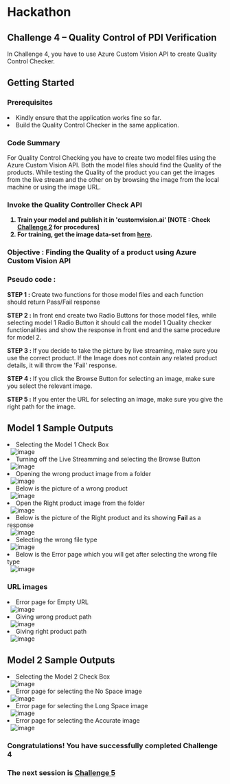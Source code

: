<h1>Hackathon</h1>
<h2>Challenge 4 – Quality Control of PDI Verification</h2>
<p>In Challenge 4, you have to use Azure Custom Vision API to create Quality Control Checker.</p>
<h2>Getting Started</h2>
<h3>Prerequisites</h3>
<li>Kindly ensure that the application works fine so far.</li>
<li>Build the Quality Control Checker in the same application.</li>
<h3>Code Summary</h3>
<p>For Quality Control Checking you have to create two model files using the Azure Custom Vision API. Both the model files should find the Quality of the products. While testing the Quality of the product you can get the images from the live stream and the other on by browsing the image from the local machine or using the image URL.</p>
<h3>Invoke the Quality Controller Check API</h3>
<ol>
  <strong>
      <li>Train your model and publish it in 'customvision.ai' [NOTE : Check <a href="https://github.com/jumpstartninjatech/AI-TechSeries/blob/master/Challenge2.md">Challenge 2</a> for procedures]</li>
      <li>For training, get the image data-set from <a href="https://github.com/jumpstartninjatech/AI-TechSeries/tree/master/HOL/AI_Series_Starter_Kit/images/QualityCheck">here</a>.</li>
  </strong>
</ol>
<h3>Objective : Finding the Quality of a product using Azure Custom Vision API</h3>
<h3>Pseudo code : </h3>
<p><b>STEP 1 : </b>Create two functions for those model files and each function should return Pass/Fail response</p>
<p><b>STEP 2 : </b>In front end create two Radio Buttons for those model files, while selecting model 1 Radio Button it should call the model 1 Quality checker functionalities and show the response in front end and the same procedure for model 2.</p>
<p><b>STEP 3 : </b>If you decide to take the picture by live streaming, make sure you use the correct product. If the Image does not contain any related product details, it will throw the 'Fail' response.</p>
<p><b>STEP 4 : </b>If you click the Browse Button for selecting an image, make sure you select the relevant image.</p>
<p><b>STEP 5 : </b>If you enter the URL for selecting an image, make sure you give the right path for the image.</p>
<h2>Model 1 Sample Outputs</h2>
<li>Selecting the Model 1 Check Box</li>&nbsp;
<img src="http://139.59.61.161/Hackathon/MSWorkshop2019/Quality_Check/Model1_output/output_1.PNG" alt="image" style="max-width:100%;">&nbsp;
<li>Turning off the Live Streamming and selecting the Browse Button</li>&nbsp;
<img src="http://139.59.61.161/Hackathon/MSWorkshop2019/Quality_Check/Model1_output/output_2.PNG" alt="image" style="max-width:100%;">&nbsp;
<li>Opening the wrong product image from a folder</li>&nbsp;
<img src="http://139.59.61.161/Hackathon/MSWorkshop2019/Quality_Check/Model1_output/output_3.PNG" alt="image" style="max-width:100%;">&nbsp;
<li>Below is the picture of a wrong product</li>&nbsp;
<img src="http://139.59.61.161/Hackathon/MSWorkshop2019/Quality_Check/Model1_output/output_4.PNG" alt="image" style="max-width:100%;">&nbsp;
<li>Open the Right product image from the folder</li>&nbsp;
<img src="http://139.59.61.161/Hackathon/MSWorkshop2019/Quality_Check/Model1_output/output_5.PNG" alt="image" style="max-width:100%;">&nbsp;
<li>Below is the picture of the Right product and its showing <b>Fail</b> as a response</li>&nbsp;
<img src="http://139.59.61.161/Hackathon/MSWorkshop2019/Quality_Check/Model1_output/output_6.PNG" alt="image" style="max-width:100%;">&nbsp;
<li>Selecting the wrong file type</li>&nbsp;
<img src="http://139.59.61.161/Hackathon/MSWorkshop2019/Quality_Check/Model1_output/output_7.PNG" alt="image" style="max-width:100%;">&nbsp;
<li>Below is the Error page which you will get after selecting the wrong file type</li>&nbsp;
<img src="http://139.59.61.161/Hackathon/MSWorkshop2019/Quality_Check/Model1_output/output_8.PNG" alt="image" style="max-width:100%;">&nbsp;
<h3>URL images</h3>
<li>Error page for Empty URL</li>&nbsp;
<img src="http://139.59.61.161/Hackathon/MSWorkshop2019/Quality_Check/Model1_output/output_9.PNG" alt="image" style="max-width:100%;">&nbsp;
<li>Giving wrong product path</li>&nbsp;
<img src="http://139.59.61.161/Hackathon/MSWorkshop2019/Quality_Check/Model1_output/output_10.PNG" alt="image" style="max-width:100%;">&nbsp;
<li>Giving right product path</li>&nbsp;
<img src="http://139.59.61.161/Hackathon/MSWorkshop2019/Quality_Check/Model1_output/output_11.PNG" alt="image" style="max-width:100%;">&nbsp;
<h2>Model 2 Sample Outputs</h2>
<li>Selecting the Model 2 Check Box</li>&nbsp;
<img src="http://139.59.61.161/Hackathon/MSWorkshop2019/Quality_Check/Model2_output/output1.PNG" alt="image" style="max-width:100%;">&nbsp;
<li>Error page for selecting the No Space image</li>&nbsp;
<img src="http://139.59.61.161/Hackathon/MSWorkshop2019/Quality_Check/Model2_output/output2.PNG" alt="image" style="max-width:100%;">&nbsp;
<li>Error page for selecting the Long Space image</li>&nbsp;
<img src="http://139.59.61.161/Hackathon/MSWorkshop2019/Quality_Check/Model2_output/output3.PNG" alt="image" style="max-width:100%;">&nbsp;
<li>Error page for selecting the Accurate image</li>&nbsp;
<img src="http://139.59.61.161/Hackathon/MSWorkshop2019/Quality_Check/Model2_output/output4.PNG" alt="image" style="max-width:100%;">&nbsp;
<h3>Congratulations! You have successfully completed Challenge 4</h3>
<h3>The next session is <a href="https://github.com/jumpstartninjatech/AI-TechSeries/blob/master/Challenge5.md">Challenge 5</a></h3>